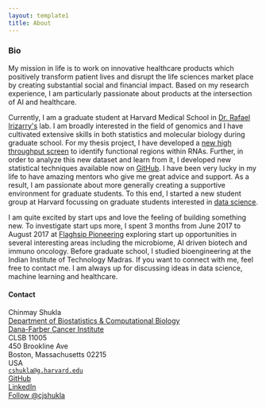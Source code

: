```yaml
---
layout: template1
title: About
---
```


<!-- Global site tag (gtag.js) - Google Analytics -->
<script async src="https://www.googletagmanager.com/gtag/js?id=UA-111431367-2"></script>
<script>
  window.dataLayer = window.dataLayer || [];
  function gtag(){dataLayer.push(arguments);}
  gtag('js', new Date());

  gtag('config', 'UA-111431367-2');
</script>

### Bio

My mission in life is to work on innovative healthcare products which positively transform patient lives and disrupt the life sciences market place by creating substantial social and financial impact. Based on my research experience, I am particularly passionate about products at the intersection of AI and healthcare.

Currently, I am a graduate student at Harvard Medical School in [Dr. Rafael Irizarry's](http://rafalab.github.io) lab. I am broadly interested in the field of genomics and I have cultivated extensive skills in both statistics and molecular biology during graduate school. For my thesis project, I have developed a [new high throughput screen](https://www.biorxiv.org/content/early/2017/09/15/189654) to identify functional regions within RNAs. Further, in order to analyze this new dataset and learn from it, I developed new statistical techniques available now on [GitHub](https://github.com/cshukla/oligoGames). I have been very lucky in my life to have amazing mentors who give me great advice and support. As a result, I am passionate about more generally creating a supportive environment for graduate students. To this end, I started a new student group at Harvard focussing on graduate students interested in [data science](http://www.harvardbigdata.com).

I am quite excited by start ups and love the feeling of building something new. To investigate start ups more, I spent 3 months from June 2017 to August 2017 at [Flaghsip Pioneering](http://flagshippioneering.com) exploring start up opportunities in several interesting areas including the microbiome, AI driven biotech and immuno oncology. Before graduate school, I studied bioengineering at the Indian Institute of Technology Madras. If you want to connect with me, feel free to contact me. I am always up for discussing ideas in data science, machine learning and healthcare.

#### Contact

Chinmay Shukla<br/>
<a href="http://bcb.dfci.harvard.edu">Department of Biostatistics &amp; Computational Biology</a><br/>
<a href="http://www.dana-farber.org">Dana-Farber Cancer Institute</a><br/>
CLSB 11005<br/>
450 Brookline Ave<br/>
Boston, Massachusetts 02215<br/>
USA<br/>
<code>cshukla@g.harvard.edu</code></br>
<a href="https://github.com/cshukla">GitHub</a><br/>
<a href="https://linkedin.com/in/shuklachinmay">LinkedIn</a><br/>
<a href="https://twitter.com/cjshukla" class="twitter-follow-button" data-show-count="false" data-size="large" data-show-screen-name="true">Follow @cjshukla</a>
<script>!function(d,s,id){var js,fjs=d.getElementsByTagName(s)[0],p=/^http:/.test(d.location)?'http':'https';if(!d.getElementById(id)){js=d.createElement(s);js.id=id;js.src=p+'://platform.twitter.com/widgets.js';fjs.parentNode.insertBefore(js,fjs);}}(document, 'script', 'twitter-wjs');</script><br/>